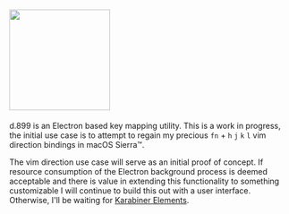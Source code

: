 # <a href='https://github.com/jrolfs/d.899/'><img src='https://cloud.githubusercontent.com/assets/288160/18285590/f2202c00-7423-11e6-9604-5349f65a8842.png' height='180'></a>

d.899 is an Electron based key mapping utility. This is a work in progress, the
initial use case is to attempt to regain my precious `fn` + `h` `j` `k` `l` vim
direction bindings in macOS Sierra™.

The vim direction use case will serve as an initial proof of concept. If
resource consumption of the Electron background process is deemed acceptable
and there is value in extending this functionality to something customizable I
will continue to build this out with a user interface. Otherwise, I'll be
waiting for [Karabiner Elements](https://github.com/tekezo/Karabiner-Elements).
